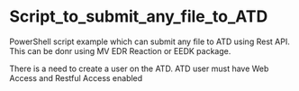 # Script_to_submit_any_file_to_ATD
PowerShell script example which can submit any file to ATD using Rest API. This can be donr using MV EDR Reaction or EEDK package.

There is a need to create a user on the ATD.
ATD user must have Web Access and Restful Access enabled